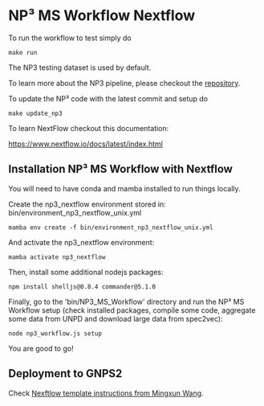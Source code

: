 #  NP³ MS Workflow Nextflow 

To run the workflow to test simply do

```
make run
```

The NP3 testing dataset is used by default.

To learn more about the NP3 pipeline, please checkout the [repository](https://github.com/danielatrivella/NP3_MS_Workflow).

To update the NP³ code with the latest commit and setup do

```
make update_np3
```

To learn NextFlow checkout this documentation:

https://www.nextflow.io/docs/latest/index.html


## Installation NP³ MS Workflow with Nextflow

You will need to have conda and mamba installed to run things locally. 

Create the np3_nextflow environment stored in: bin/environment_np3_nextflow_unix.yml

```
mamba env create -f bin/environment_np3_nextflow_unix.yml 
```

And activate the np3_nextflow environment:

```
mamba activate np3_nextflow 
```

Then, install some additional nodejs packages: 

```
npm install shelljs@0.8.4 commander@5.1.0 
```

Finally, go to the 'bin/NP3_MS_Workflow' directory and run the NP³ MS Workflow setup (check installed packages, compile some code, aggregate some data from UNPD and download large data from spec2vec):

```
node np3_workflow.js setup 
```

You are good to go!


## Deployment to GNPS2

Check [Nexftlow template instructions from Mingxun Wang](https://github.com/Wang-Bioinformatics-Lab/Nextflow_Workflow_Template).

